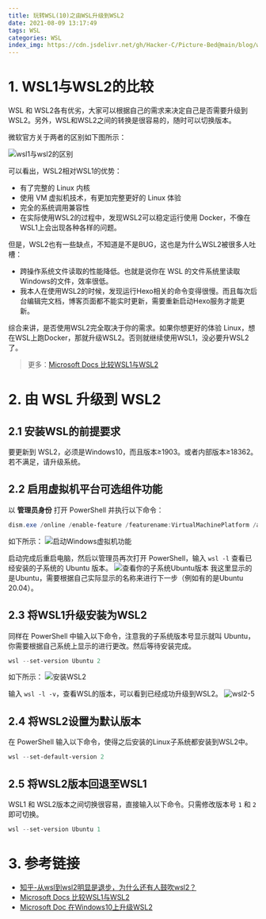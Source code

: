 ```yaml
---
title: 玩转WSL(10)之由WSL升级到WSL2
date: 2021-08-09 13:17:49
tags: WSL
categories: WSL
index_img: https://cdn.jsdelivr.net/gh/Hacker-C/Picture-Bed@main/blog/wsl2-6.2t1fz1vkvk8.png
---
```


# 1. WSL1与WSL2的比较

WSL 和 WSL2各有优劣，大家可以根据自己的需求来决定自己是否需要升级到WSL2。另外，WSL和WSL2之间的转换是很容易的，随时可以切换版本。

微软官方关于两者的区别如下图所示：

![wsl1与wsl2的区别](https://cdn.jsdelivr.net/gh/Hacker-C/Picture-Bed@main/blog/wsl2.7h3hu8h5a4w0.png)

可以看出，WSL2相对WSL1的优势：
- 有了完整的 Linux 内核
- 使用 VM 虚拟机技术，有更加完整更好的 Linux 体验
- 完全的系统调用兼容性
- 在实际使用WSL2的过程中，发现WSL2可以稳定运行使用 Docker，不像在WSL1上会出现各种各样的问题。

但是，WSL2也有一些缺点，不知道是不是BUG，这也是为什么WSL2被很多人吐槽：
- 跨操作系统文件读取的性能降低。也就是说你在 WSL 的文件系统里读取 Windows的文件，效率很低。
- 我本人在使用WSL2的时候，发现运行Hexo相关的命令变得很慢。而且每次后台编辑完文档，博客页面都不能实时更新，需要重新启动Hexo服务才能更新。

综合来讲，是否使用WSL2完全取决于你的需求。如果你想更好的体验 Linux，想在WSL上跑Docker，那就升级WSL2。否则就继续使用WSL1，没必要升WSL2了。

> 更多：[Microsoft Docs 比较WSL1与WSL2](https://docs.microsoft.com/zh-cn/windows/wsl/compare-versions)

# 2. 由 WSL 升级到 WSL2

## 2.1 安装WSL的前提要求

要更新到 WSL2，必须是Windows10，而且版本≥1903。或者内部版本≥18362。若不满足，请升级系统。

## 2.2 启用虚拟机平台可选组件功能

以 **管理员身份** 打开 PowerShell 并执行以下命令：
```PowerShell
dism.exe /online /enable-feature /featurename:VirtualMachinePlatform /all /norestart
```
如下所示：
![启动Windows虚拟机功能](https://cdn.jsdelivr.net/gh/Hacker-C/Picture-Bed@main/blog/wsl2-2.3vvuxckdm2e0.png)

启动完成后重启电脑，然后以管理员再次打开 PowerShell，输入 `wsl -l` 查看已经安装的子系统的 Ubuntu 版本。
![查看你的子系统Ubuntu版本](https://cdn.jsdelivr.net/gh/Hacker-C/Picture-Bed@main/blog/wsl2-3.5hja77srnxc0.png)
我这里显示的是Ubuntu，需要根据自己实际显示的名称来进行下一步（例如有的是Ubuntu 20.04）。

## 2.3 将WSL1升级安装为WSL2

同样在 PowerShell 中输入以下命令，注意我的子系统版本号显示就叫 Ubuntu，你需要根据自己系统上显示的进行更改。然后等待安装完成。
```PowerShell
wsl --set-version Ubuntu 2
```
如下所示：
![安装WSL2](https://cdn.jsdelivr.net/gh/Hacker-C/Picture-Bed@main/blog/wsl2-4.vi80vl29b3k.png)

输入 `wsl -l -v`，查看WSL的版本，可以看到已经成功升级到WSL2。
![wsl2-5](https://cdn.jsdelivr.net/gh/Hacker-C/Picture-Bed@main/blog/wsl2-5.59iahrxqrg40.png)

## 2.4 将WSL2设置为默认版本

在 PowerShell 输入以下命令，使得之后安装的Linux子系统都安装到WSL2中。
```PowerShell
wsl --set-default-version 2
```

## 2.5 将WSL2版本回退至WSL1

WSL1 和 WSL2版本之间切换很容易，直接输入以下命令。只需修改版本号 `1` 和 `2` 即可切换。
```PowerShell
wsl --set-version Ubuntu 1
```

# 3. 参考链接

- [知乎-从wsl到wsl2明显是退步，为什么还有人鼓吹wsl2？](https://www.zhihu.com/question/424191615)
- [Microsoft Docs 比较WSL1与WSL2](https://docs.microsoft.com/zh-cn/windows/wsl/compare-versions)
- [Microsoft Doc 在Windows10上升级WSL2](https://docs.microsoft.com/zh-cn/windows/wsl/install-win10)
